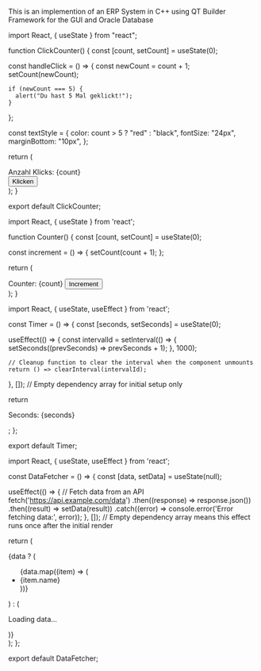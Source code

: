 This is an implemention of an ERP System in C++ using QT Builder Framework for the GUI and Oracle Database 


import React, { useState } from "react";

function ClickCounter() {
  const [count, setCount] = useState(0);

  const handleClick = () => {
    const newCount = count + 1;
    setCount(newCount);

    if (newCount === 5) {
      alert("Du hast 5 Mal geklickt!");
    }
  };

  const textStyle = {
    color: count > 5 ? "red" : "black",
    fontSize: "24px",
    marginBottom: "10px",
  };

  return (
    <div className="p-4">
      <div style={textStyle}>Anzahl Klicks: {count}</div>
      <button
        onClick={handleClick}
        className="bg-blue-500 text-white px-4 py-2 rounded hover:bg-blue-600"
      >
        Klicken
      </button>
    </div>
  );
}

export default ClickCounter;














import React, { useState } from 'react';

function Counter() {
  const [count, setCount] = useState(0);

  const increment = () => {
    setCount(count + 1);
  };

  return (
    <div>
      Counter: {count}
      <button onClick={increment}>Increment</button>
    </div>
  );
}




import React, { useState, useEffect } from 'react';

const Timer = () => {
  const [seconds, setSeconds] = useState(0);

  useEffect(() => {
    const intervalId = setInterval(() => {
      setSeconds((prevSeconds) => prevSeconds + 1);
    }, 1000);

    // Cleanup function to clear the interval when the component unmounts
    return () => clearInterval(intervalId);
  }, []); // Empty dependency array for initial setup only

  return <p>Seconds: {seconds}</p>;
};

export default Timer;







import React, { useState, useEffect } from 'react';

const DataFetcher = () => {
  const [data, setData] = useState(null);

  useEffect(() => {
    // Fetch data from an API
    fetch('https://api.example.com/data')
      .then((response) => response.json())
      .then((result) => setData(result))
      .catch((error) => console.error('Error fetching data:', error));
  }, []); // Empty dependency array means this effect runs once after the initial render

  return (
    <div>
      {data ? (
        <ul>
          {data.map((item) => (
            <li>{item.name}</li>
          ))}
        </ul>
      ) : (
        <p>Loading data...</p>
      )}
    </div>
  );
};

export default DataFetcher;





